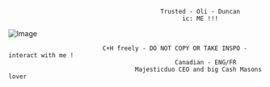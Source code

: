                                               Trusted - Oli - Duncan
                                                    ic: ME !!!
![Image](https://github.com/user-attachments/assets/bcb16337-547e-420b-82c3-cc2996bc59d9)

                              C+H freely - DO NOT COPY OR TAKE INSPO - interact with me !
                                                  Canadian - ENG/FR
                                       Majesticduo CEO and big Cash Masons lover
